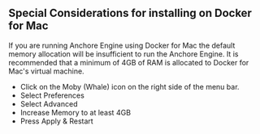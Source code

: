 ## Special Considerations for installing on Docker for Mac

If you are running Anchore Engine using Docker for Mac the default memory allocation will be insufficient to run the Anchore Engine. It is recommended that a minimum of 4GB of RAM is allocated to Docker for Mac's virtual machine.

- Click on the Moby (Whale) icon on the right side of the menu bar.
- Select Preferences
- Select Advanced
- Increase Memory to at least 4GB
- Press Apply & Restart

